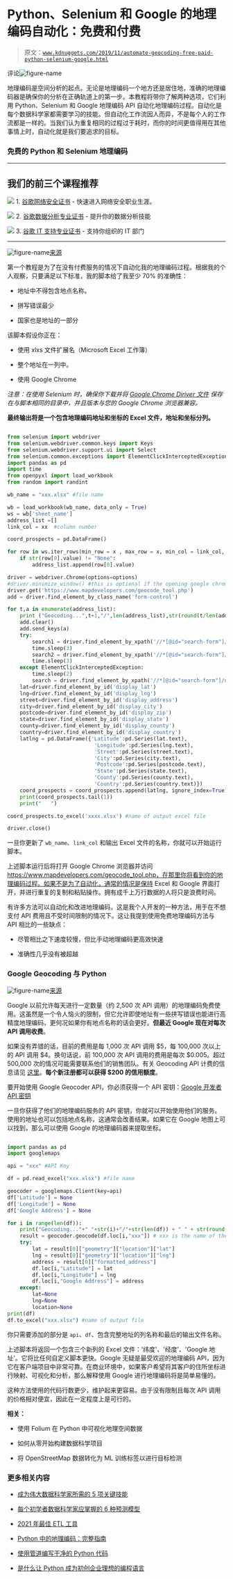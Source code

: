 # Python、Selenium 和 Google 的地理编码自动化：免费和付费

> 原文：[`www.kdnuggets.com/2019/11/automate-geocoding-free-paid-python-selenium-google.html`](https://www.kdnuggets.com/2019/11/automate-geocoding-free-paid-python-selenium-google.html)

评论![figure-name](img/8be87195e3a1875ebf0bceffb8d5110f.png)

地理编码是空间分析的起点。无论是地理编码一个地方还是居住地，准确的地理编码器是确保你的分析在正确轨道上的第一步。本教程将带你了解两种选项，它们利用 Python、Selenium 和 Google 地理编码 API 自动化地理编码过程。自动化是每个数据科学家都需要学习的技能。但自动化工作流因人而异，不是每个人的工作流都是一样的。当我们认为重复相同的过程过于耗时，而你的时间更值得用在其他事情上时，自动化就是我们要追求的目标。

### 免费的 Python 和 Selenium 地理编码

* * *

## 我们的前三个课程推荐

![](img/0244c01ba9267c002ef39d4907e0b8fb.png) 1\. [谷歌网络安全证书](https://www.kdnuggets.com/google-cybersecurity) - 快速进入网络安全职业生涯。

![](img/e225c49c3c91745821c8c0368bf04711.png) 2\. [谷歌数据分析专业证书](https://www.kdnuggets.com/google-data-analytics) - 提升你的数据分析技能

![](img/0244c01ba9267c002ef39d4907e0b8fb.png) 3\. [谷歌 IT 支持专业证书](https://www.kdnuggets.com/google-itsupport) - 支持你组织的 IT 部门

* * *

![figure-name](img/c5123fd86ebbfaa97d04b6656dd579cb.png)[来源](https://www.mapdevelopers.com/geocode_tool.php)

第一个教程是为了在没有付费服务的情况下自动化我的地理编码过程。根据我的个人观察，只要满足以下标准，我的脚本给了我至少 70% 的准确性：

+   地址中不得包含地点名称。

+   拼写错误最少

+   国家也是地址的一部分

该脚本假设你正在：

+   使用 xlxs 文件扩展名（Microsoft Excel 工作簿）

+   整个地址在一列中。

+   使用 Google Chrome

*注意：在使用 Selenium 时，确保你下载并将 [Google Chrome Diriver 文件](https://chromedriver.chromium.org/downloads) 保存在与脚本相同的目录中，并且版本与您的 Google Chrome 浏览器兼容。*

**最终输出将是一个包含地理编码地址和坐标的 Excel 文件，地址和坐标分列。**

```py

from selenium import webdriver
from selenium.webdriver.common.keys import Keys
from selenium.webdriver.support.ui import Select
from selenium.common.exceptions import ElementClickInterceptedException
import pandas as pd
import time
from openpyxl import load_workbook
from random import randint

wb_name = "xxx.xlsx" #file name

wb = load_workbook(wb_name, data_only = True)
ws = wb['sheet_name']
address_list =[]
link_col = xx  #column number

coord_prospects = pd.DataFrame() 

for row in ws.iter_rows(min_row = x , max_row = x, min_col = link_col, max_col=link_col):
    if str(row[0].value) != "None":
        address_list.append(row[0].value)

driver = webdriver.Chrome(options=options)
#driver.minimize_window() #this is optional if the opening google chrome window gets annoying
driver.get('https://www.mapdevelopers.com/geocode_tool.php')
add = driver.find_element_by_class_name('form-control')

for t,a in enumerate(address_list):
    print ("Geocoding...",t+1,"/",len(address_list),str(round(t/len(address_list)*100,2)),"%"," : ", a)
    add.clear()
    add.send_keys(a)
    try:
        search1 = driver.find_element_by_xpath('//*[@id="search-form"]/div[1]/span[2]').click()
        time.sleep(3)
        search2 = driver.find_element_by_xpath('//*[@id="search-form"]/div[1]/span[2]').click()
        time.sleep(3)
    except ElementClickInterceptedException:
        time.sleep(2)
        search = driver.find_element_by_xpath('//*[@id="search-form"]/div[1]/span[2]').click()
    lat=driver.find_element_by_id('display_lat')
    lng=driver.find_element_by_id('display_lng')
    street=driver.find_element_by_id('display_address')
    city=driver.find_element_by_id('display_city')
    postcode=driver.find_element_by_id('display_zip')
    state=driver.find_element_by_id('display_state')
    county=driver.find_element_by_id('display_county')
    country=driver.find_element_by_id('display_country')
    latlng = pd.DataFrame({'Latitude':pd.Series(lat.text),
                            'Longitude':pd.Series(lng.text),
                            'Street':pd.Series(street.text),
                            'City':pd.Series(city.text),
                            'Postcode':pd.Series(postcode.text),
                            'State':pd.Series(state.text),
                            'County':pd.Series(county.text),
                            'Country':pd.Series(country.text)})
    coord_prospects = coord_prospects.append(latlng, ignore_index=True)
    print(coord_prospects.tail(1))
    print("   ")

coord_prospects.to_excel('xxxx.xlsx') #name of output excel file

driver.close()

```

一旦你更新了 `wb_name`、`link_col` 和输出 Excel 文件的名称，你就可以开始运行脚本。

上述脚本运行后将打开 Google Chrome 浏览器并访问 https://www.mapdevelopers.com/geocode_tool.php，在那里你将看到你的地理编码过程。如果不是为了自动化，通常的情况是保持 Excel 和 Google 界面打开，并进行重复的复制和粘贴操作。拥有成千上万行数据的人将只是浪费时间。

有许多方法可以自动化和改进地理编码，这是我个人开发的一种方法，用于在不想支付 API 费用且不受时间限制的情况下。这让我提到使用免费地理编码方法与 API 相比的一些缺点：

+   尽管相比之下速度较慢，但比手动地理编码更高效快速

+   准确性几乎没有被超越

### Google Geocoding 与 Python

![figure-name](img/678390d9e459a3a20f13d5b85121b46f.png)[来源](https://cloud.google.com/blog/products/maps-platform/address-geocoding-in-google-maps-apis)

Google 以前允许每天进行一定数量（约 2,500 次 API 调用）的地理编码免费使用。这虽然是一个令人恼火的限制，但它允许即使地址有一些拼写错误也能进行高精度地理编码，更何况如果你有地点名称的话会更好。**但最近 Google 现在对每次 API 调用收费**。

如果没有弄错的话，目前的费用是每 1,000 次 API 调用 $5，每 100,000 次以上的 API 调用 $4。换句话说，前 100,000 次 API 调用的费用是每次 $0.005。超过 500,000 次的情况可能需要联系他们的销售团队。有关 Geocoding API 计费的信息请见 [这里](https://developers.google.com/maps/documentation/geocoding/usage-and-billing)。**每个新注册都可以获得 $200 的信用额度**。

要开始使用 Google Geocoder API，你必须获得一个 API 密钥：[Google 开发者 API 密钥](https://developers.google.com/maps/documentation/geolocation/get-api-key)

一旦你获得了他们的地理编码服务的 API 密钥，你就可以开始使用他们的服务。使用的地址也可以包括地点名称，这通常会改善结果。如果它在 Google 地图上可以找到，那么可以使用 Google 的地理编码器来提取坐标。

```py

import pandas as pd
import googlemaps

api = "xxx" #API Key

df = pd.read_excel("xxx.xlsx") #file name

geocoder = googlemaps.Client(key=api)
df['Latitude'] = None
df['Longitude'] = None
df['Google Address'] = None

for i in range(len(df)):
    print("Geocoding..."+" "+str(i)+"/"+str(len(df)) + " " + str(round(i/len(df)*100,2))+"%")
    result = geocoder.geocode(df.loc[i,"xxx"]) # xxx is the name of the column with the full address
    try:
        lat = result[0]["geometry"]["location"]["lat"]
        lng = result[0]["geometry"]["location"]["lng"]
        address = result[0]["formatted_address"]
        df.loc[i,"Latitude"] = lat
        df.loc[i,"Longitude"] = lng
        df.loc[i,"Google Address"] = address
    except:
        lat=None
        lng=None
        location=None
print(df)
df.to_excel("xxx.xlsx") #name of output file

```

你只需要添加的部分是 `api`、`df`、包含完整地址的列名称和最后的输出文件名称。

上述脚本将返回一个包含三个新列的 Excel 文件：'纬度'、'经度'、'Google 地址'。它将比任何自定义脚本更快。Google 无疑是最受欢迎的地理编码 API，因为它在客户端项目中非常可靠。在商业环境中，如果客户希望将其客户的住所坐标进行映射、可视化和分析，那么解释使用 Google 进行地理编码将是简单易懂的。

这种方法使用的代码行数更少，维护起来更容易。由于没有限制且每次 API 调用的价格相对便宜，因此在一定程度上是可行的。

**相关：**

+   使用 Folium 在 Python 中可视化地理空间数据

+   如何从零开始构建数据科学项目

+   将 OpenStreetMap 数据转化为 ML 训练标签以进行目标检测

### 更多相关内容

+   [成为伟大数据科学家所需的 5 项关键技能](https://www.kdnuggets.com/2021/12/5-key-skills-needed-become-great-data-scientist.html)

+   [每个初学者数据科学家应掌握的 6 种预测模型](https://www.kdnuggets.com/2021/12/6-predictive-models-every-beginner-data-scientist-master.html)

+   [2021 年最佳 ETL 工具](https://www.kdnuggets.com/2021/12/mozart-best-etl-tools-2021.html)

+   [Python 中的地理编码：完整指南](https://www.kdnuggets.com/2022/11/geocoding-python-complete-guide.html)

+   [使用管道编写干净的 Python 代码](https://www.kdnuggets.com/2021/12/write-clean-python-code-pipes.html)

+   [是什么让 Python 成为初创企业理想的编程语言](https://www.kdnuggets.com/2021/12/makes-python-ideal-programming-language-startups.html)
